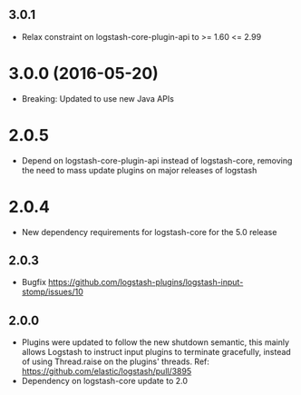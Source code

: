## 3.0.1
  - Relax constraint on logstash-core-plugin-api to >= 1.60 <= 2.99

# 3.0.0 (2016-05-20)
  - Breaking: Updated to use new Java APIs
# 2.0.5
  - Depend on logstash-core-plugin-api instead of logstash-core, removing the need to mass update plugins on major releases of logstash
# 2.0.4
  - New dependency requirements for logstash-core for the 5.0 release
## 2.0.3
 - Bugfix https://github.com/logstash-plugins/logstash-input-stomp/issues/10

## 2.0.0
 - Plugins were updated to follow the new shutdown semantic, this mainly allows Logstash to instruct input plugins to terminate gracefully,
   instead of using Thread.raise on the plugins' threads. Ref: https://github.com/elastic/logstash/pull/3895
 - Dependency on logstash-core update to 2.0
